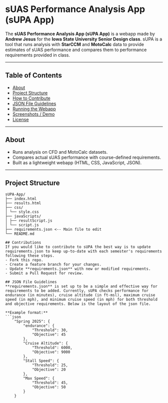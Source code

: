 #  sUAS Performance Analysis App (sUPA App)
The **sUAS Performance Analysis App (sUPA App)** is a webapp made by **Andrew Jesus** for the **Iowa State University Senior Design class**. sUPA is a tool that runs analysis with **StarCCM** and **MotoCalc** data to provide estimates of sUAS performance and compares them to performance requirements provided in class.

---

## Table of Contents
- [About](#-about)
- [Project Structure](#-project-structure)
- [How to Contribute](#-how-to-contribute)
- [JSON File Guidelines](#-json-file-guidelines)
- [Running the Webapp](#-running-the-webapp)
- [Screenshots / Demo](#-screenshots--demo)
- [License](#-license)

---

## About
- Runs analysis on CFD and MotoCalc datasets.  
- Compares actual sUAS performance with course-defined requirements.  
- Built as a lightweight webapp (HTML, CSS, JavaScript, JSON).
---

## Project Structure
```text
sUPA-App/
├── index.html
├── results.html
├── css/
│ └── style.css
├── javaScripts/
│ ├── resultScript.js
│ └── script.js
├── requirements.json <-- Main file to edit
└── README.md

## Contributions
If you would like to contribute to sUPA the best way is to update requirements.json to keep up-to-date with each semester's requirements following these steps.
- Fork this repo.  
- Create a feature branch for your changes.  
- Update **requirements.json** with new or modified requirements.  
- Submit a Pull Request for review. 

## JSON File Guidelines
**requirements.json** is set up to be a simple and effective way for requirements to be added. Currently, sUPA checks performance for endurance (in minutes), cruise altitude (in ft-msl), maximum cruise speed (in mph), and minimum cruise speed (in mph) for both threshold and objective requirements. Below is the layout of the json file.

**Example format:**
```json
    "Spring 2025": {
        "endurance": {
            "Threshold": 30,
            "Objective": 45
        },
        "Cruise Altitude": {
            "Threshold": 6000,
            "Objective": 9000
        },
        "Stall Speed": {
            "Threshold": 25,
            "Objective": 20
        },
        "Max Speed": {
            "Threshold": 45,
            "Objective": 50
        }
    }
